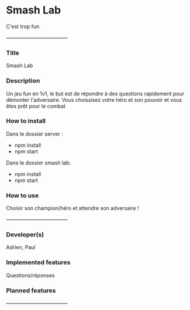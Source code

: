 # Smash Lab
C'est trop fun 

————————————

### Title
Smash Lab

### Description
Un jeu fun en 1v1, le but est de répondre à des questions rapidement pour démonter l'adversaire.
Vous choissisez votre héro et son pouvoir et vous êtes prêt pour le combat

### How to install
Dans le dossier server :
- npm install
- npm start

Dans le dossier smash lab:
- npm install 
- npm start

### How to use
Choisir son champion/héro et attendre son adversaire !

————————————

### Developer(s)
Adrien, Paul

### Implemented features
Questions/réponses

### Planned features

————————————